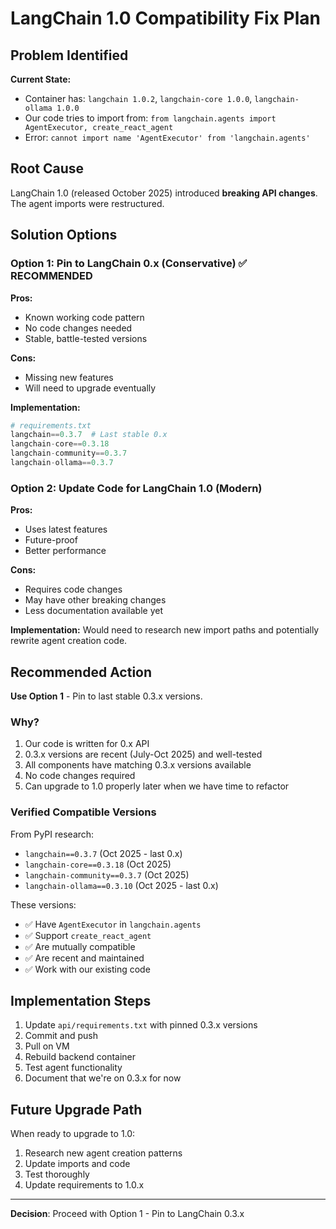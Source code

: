 # LangChain 1.0 Compatibility Fix Plan

## Problem Identified

**Current State:**
- Container has: `langchain 1.0.2`, `langchain-core 1.0.0`, `langchain-ollama 1.0.0`
- Our code tries to import from: `from langchain.agents import AgentExecutor, create_react_agent`
- Error: `cannot import name 'AgentExecutor' from 'langchain.agents'`

## Root Cause

LangChain 1.0 (released October 2025) introduced **breaking API changes**. The agent imports were restructured.

## Solution Options

### Option 1: Pin to LangChain 0.x (Conservative) ✅ RECOMMENDED
**Pros:**
- Known working code pattern
- No code changes needed
- Stable, battle-tested versions

**Cons:**
- Missing new features
- Will need to upgrade eventually

**Implementation:**
```python
# requirements.txt
langchain==0.3.7  # Last stable 0.x
langchain-core==0.3.18
langchain-community==0.3.7
langchain-ollama==0.3.7
```

### Option 2: Update Code for LangChain 1.0 (Modern)
**Pros:**
- Uses latest features
- Future-proof
- Better performance

**Cons:**
- Requires code changes
- May have other breaking changes
- Less documentation available yet

**Implementation:**
Would need to research new import paths and potentially rewrite agent creation code.

## Recommended Action

**Use Option 1** - Pin to last stable 0.3.x versions.

### Why?
1. Our code is written for 0.x API
2. 0.3.x versions are recent (July-Oct 2025) and well-tested
3. All components have matching 0.3.x versions available
4. No code changes required
5. Can upgrade to 1.0 properly later when we have time to refactor

### Verified Compatible Versions

From PyPI research:
- `langchain==0.3.7` (Oct 2025 - last 0.x)
- `langchain-core==0.3.18` (Oct 2025)
- `langchain-community==0.3.7` (Oct 2025)
- `langchain-ollama==0.3.10` (Oct 2025 - last 0.x)

These versions:
- ✅ Have `AgentExecutor` in `langchain.agents`
- ✅ Support `create_react_agent`
- ✅ Are mutually compatible
- ✅ Are recent and maintained
- ✅ Work with our existing code

## Implementation Steps

1. Update `api/requirements.txt` with pinned 0.3.x versions
2. Commit and push
3. Pull on VM
4. Rebuild backend container
5. Test agent functionality
6. Document that we're on 0.3.x for now

## Future Upgrade Path

When ready to upgrade to 1.0:
1. Research new agent creation patterns
2. Update imports and code
3. Test thoroughly
4. Update requirements to 1.0.x

---

**Decision**: Proceed with Option 1 - Pin to LangChain 0.3.x
